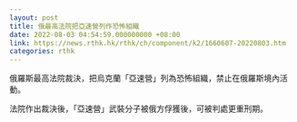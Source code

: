 ```yaml
---
layout: post
title: 俄最高法院把亞速營列作恐怖組織
date: 2022-08-03 04:54:59.000000000 +08:00
link: https://news.rthk.hk/rthk/ch/component/k2/1660607-20220803.htm
categories: rthk
---
```


俄羅斯最高法院裁決，把烏克蘭「亞速營」列為恐怖組織，禁止在俄羅斯境內活動。

法院作出裁決後，「亞速營」武裝分子被俄方俘獲後，可被判處更重刑期。
